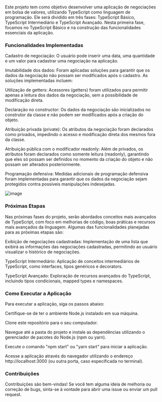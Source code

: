 Este projeto tem como objetivo desenvolver uma aplicação de negociações em bolsa de valores, utilizando TypeScript como linguagem de programação. Ele será dividido em três fases: TypeScript Básico, TypeScript Intermediário e TypeScript Avançado. Nesta primeira fase, focamos no TypeScript Básico e na construção das funcionalidades essenciais da aplicação.

<h3>Funcionalidades Implementadas</h3>
Cadastro de negociação: O usuário pode inserir uma data, uma quantidade e um valor para cadastrar uma negociação na aplicação.

Imutabilidade dos dados: Foram aplicadas soluções para garantir que os dados da negociação não possam ser modificados após o cadastro. As soluções implementadas incluem:

Utilização de getters: Acessores (getters) foram utilizados para permitir apenas a leitura dos dados da negociação, sem a possibilidade de modificação direta.

Declaração no constructor: Os dados da negociação são inicializados no construtor da classe e não podem ser modificados após a criação do objeto.

Atribuição privada (private): Os atributos da negociação foram declarados como privados, impedindo o acesso e modificação direta dos mesmos fora da classe.

Atribuição pública com o modificador readonly: Além de privados, os atributos foram declarados como somente leitura (readonly), garantindo que eles só possam ser definidos no momento da criação do objeto e não possam ser alterados posteriormente.

Programação defensiva: Medidas adicionais de programação defensiva foram implementadas para garantir que os dados da negociação sejam protegidos contra possíveis manipulações indesejadas.

![image](https://github.com/KatiaSonally/aplicacao-bolsa/assets/119110042/caf7c380-b9d8-4c92-8dbe-6afa8d652a8f)

<h3>Próximas Etapas</h3>
Nas próximas fases do projeto, serão abordados conceitos mais avançados de TypeScript, com foco em melhorias de código, boas práticas e recursos mais avançados da linguagem. Algumas das funcionalidades planejadas para as próximas etapas são:

Exibição de negociações cadastradas: Implementação de uma lista que exibirá as informações das negociações cadastradas, permitindo ao usuário visualizar o histórico de negociações.

TypeScript Intermediário: Aplicação de conceitos intermediários de TypeScript, como interfaces, tipos genéricos e decorators.

TypeScript Avançado: Exploração de recursos avançados do TypeScript, incluindo tipos condicionais, mapped types e namespaces.

<h3>Como Executar a Aplicação</h3>
Para executar a aplicação, siga os passos abaixo:

Certifique-se de ter o ambiente Node.js instalado em sua máquina.

Clone este repositório para o seu computador.

Navegue até a pasta do projeto e instale as dependências utilizando o gerenciador de pacotes do Node.js (npm ou yarn).

Execute o comando "npm start" ou "yarn start" para iniciar a aplicação.

Acesse a aplicação através do navegador utilizando o endereço http://localhost:3000 (ou outra porta, caso especificada no terminal).

<h3>Contribuições</h3>
Contribuições são bem-vindas! Se você tem alguma ideia de melhoria ou correção de bugs, sinta-se à vontade para abrir uma issue ou enviar um pull request.
